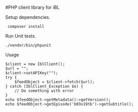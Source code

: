#PHP client library for iBL

Setup dependencies.

     composer install
     
Run Unit tests.

    ./vendor/bin/phpunit
    
Usage

    $client = new IblClient();
    $url = "";
    $client->setAPIKey("");
    try {
        $feedObject = $client->fetch($url);
    } catch (IblClient_Exception $e) {
        // Do something with error
    }
    echo $feedObject->getMetadata()->getVersion();
    echo $feedObject->getEpisode('b03x19tb')->getSubtitle();

  
